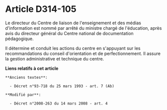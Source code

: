 # Article D314-105

Le directeur du            Centre de liaison de l'enseignement et des médias d'information  est nommé par arrêté du ministre
chargé de l'éducation, après avis du directeur général du Centre national de documentation pédagogique. 

Il détermine et conduit les actions du centre en s'appuyant sur les recommandations du conseil d'orientation et de
perfectionnement. Il assure la gestion administrative et technique du centre.

**Liens relatifs à cet article**

	**Anciens textes**:

	  - Décret n°93-718 du 25 mars 1993 - art. 7 (Ab)

	**Modifié par**:

	  - Décret n°2008-263 du 14 mars 2008 - art. 4
